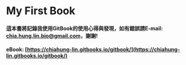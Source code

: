 # My First Book

#### 這本書將記錄我使用GitBook的使用心得與發現，如有錯誤請E-mail: chia.hung.lin.bio@gmail.com，謝謝!

#### eBook:  [https://chiahung-lin.gitbooks.io/gitbook/](https://chiahung-lin.gitbooks.io/gitbook/)




